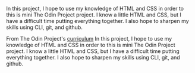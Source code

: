 In this project, I hope to use my knowledge of HTML and CSS in order to this is mini The Odin Project project. I know a little HTML and CSS, but I have a difficult time putting everything together. I also hope to sharpen my skills using CLI, git, and github.

From The Odin Project's [curriculum](http://www.theodinproject.com/courses/web-development-101/lessons/html-css)
In this project, I hope to use my knowledge of HTML and CSS in order to this is mini The Odin Project project. I know a little HTML and CSS, but I have a difficult time putting everything together. I also hope to sharpen my skills using CLI, git, and github.